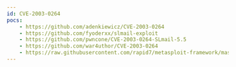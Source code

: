 ```yaml
---
id: CVE-2003-0264
pocs:
    - https://github.com/adenkiewicz/CVE-2003-0264
    - https://github.com/fyoderxx/slmail-exploit
    - https://github.com/pwncone/CVE-2003-0264-SLmail-5.5
    - https://github.com/war4uthor/CVE-2003-0264
    - https://raw.githubusercontent.com/rapid7/metasploit-framework/master/modules/exploits/windows/pop3/seattlelab_pass.rb
---
```

